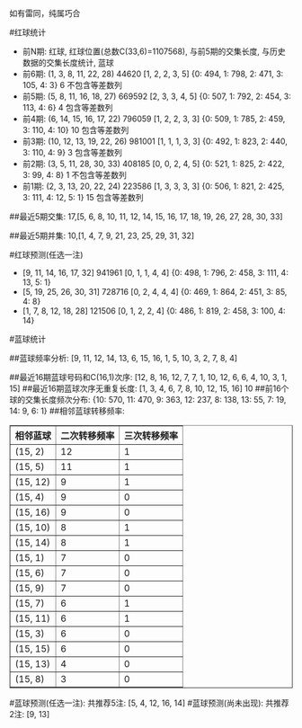 <!-- 
.. title: 双色球2015133期(2015-11-12)数据分析报告
.. slug: slott-2015133-2015-11-12-report
.. date: 2015-11-13 08:00:00 UTC+08:00
.. tags: Lottery
.. link: 
.. description: 
.. type: text
-->

如有雷同，纯属巧合

<!-- TEASER_END-->

#红球统计

- 前N期: 红球, 红球位置(总数C(33,6)=1107568), 与前5期的交集长度, 与历史数据的交集长度统计, 蓝球
- 前6期: (1, 3, 8, 11, 22, 28) 44620 [1, 2, 2, 3, 5] {0: 494, 1: 798, 2: 471, 3: 105, 4: 3} 6 不包含等差数列
- 前5期: (5, 8, 11, 16, 18, 27) 669592 [2, 3, 3, 4, 5] {0: 507, 1: 792, 2: 454, 3: 113, 4: 6} 4 包含等差数列
- 前4期: (6, 14, 15, 16, 17, 22) 796059 [1, 2, 2, 3, 3] {0: 509, 1: 785, 2: 459, 3: 110, 4: 10} 10 包含等差数列
- 前3期: (10, 12, 13, 19, 22, 26) 981001 [1, 1, 1, 3, 3] {0: 492, 1: 823, 2: 440, 3: 110, 4: 9} 3 包含等差数列
- 前2期: (3, 5, 11, 28, 30, 33) 408185 [0, 0, 2, 4, 5] {0: 521, 1: 825, 2: 422, 3: 99, 4: 8} 1 不包含等差数列
- 前1期: (2, 3, 13, 20, 22, 24) 223586 [1, 3, 3, 3, 3] {0: 506, 1: 821, 2: 425, 3: 111, 4: 12, 5: 1} 15 包含等差数列

##最近5期交集:
17,[5, 6, 8, 10, 11, 12, 14, 15, 16, 17, 18, 19, 26, 27, 28, 30, 33]

##最近5期并集:
10,[1, 4, 7, 9, 21, 23, 25, 29, 31, 32]

#红球预测(任选一注)

- [9, 11, 14, 16, 17, 32] 941961 [0, 1, 1, 4, 4] {0: 498, 1: 796, 2: 458, 3: 111, 4: 13, 5: 1}
- [5, 19, 25, 26, 30, 31] 728716 [0, 2, 4, 4, 4] {0: 469, 1: 864, 2: 451, 3: 85, 4: 8}
- [1, 7, 8, 12, 18, 28] 121506 [0, 1, 2, 2, 4] {0: 486, 1: 819, 2: 458, 3: 100, 4: 14}

#蓝球统计

##蓝球频率分析:
[9, 11, 12, 14, 13, 6, 15, 16, 1, 5, 10, 3, 2, 7, 8, 4]

##最近16期蓝球号码和C(16,1)次序:
 [12, 8, 16, 12, 7, 7, 1, 10, 12, 6, 6, 4, 10, 3, 1, 15]
##最近16期蓝球次序无重复长度:
 [1, 3, 4, 6, 7, 8, 10, 12, 15, 16] 10
##前16个球的交集长度频次分布:
{10: 570, 11: 470, 9: 363, 12: 237, 8: 138, 13: 55, 7: 19, 14: 9, 6: 1}
##相邻蓝球转移频率:
 <table border="1" class="table table-striped dataframe">
  <thead>
    <tr style="text-align: right;">
      <th>相邻蓝球</th>
      <th>二次转移频率</th>
      <th>三次转移频率</th>
    </tr>
  </thead>
  <tbody>
    <tr>
      <td>(15, 2)</td>
      <td>12</td>
      <td>1</td>
    </tr>
    <tr>
      <td>(15, 5)</td>
      <td>11</td>
      <td>1</td>
    </tr>
    <tr>
      <td>(15, 12)</td>
      <td>9</td>
      <td>1</td>
    </tr>
    <tr>
      <td>(15, 4)</td>
      <td>9</td>
      <td>0</td>
    </tr>
    <tr>
      <td>(15, 16)</td>
      <td>9</td>
      <td>0</td>
    </tr>
    <tr>
      <td>(15, 10)</td>
      <td>8</td>
      <td>1</td>
    </tr>
    <tr>
      <td>(15, 14)</td>
      <td>8</td>
      <td>1</td>
    </tr>
    <tr>
      <td>(15, 1)</td>
      <td>7</td>
      <td>0</td>
    </tr>
    <tr>
      <td>(15, 6)</td>
      <td>7</td>
      <td>0</td>
    </tr>
    <tr>
      <td>(15, 9)</td>
      <td>7</td>
      <td>0</td>
    </tr>
    <tr>
      <td>(15, 7)</td>
      <td>6</td>
      <td>1</td>
    </tr>
    <tr>
      <td>(15, 11)</td>
      <td>6</td>
      <td>1</td>
    </tr>
    <tr>
      <td>(15, 3)</td>
      <td>6</td>
      <td>0</td>
    </tr>
    <tr>
      <td>(15, 15)</td>
      <td>6</td>
      <td>0</td>
    </tr>
    <tr>
      <td>(15, 13)</td>
      <td>4</td>
      <td>0</td>
    </tr>
    <tr>
      <td>(15, 8)</td>
      <td>3</td>
      <td>0</td>
    </tr>
  </tbody>
</table>
#蓝球预测(任选一注):
共推荐5注: [5, 4, 12, 16, 14]
#蓝球预测(尚未出现):
共推荐2注: [9, 13]

